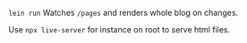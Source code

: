 `lein run` Watches `/pages` and renders whole blog on changes.

Use `npx live-server` for instance on root to serve html files.

